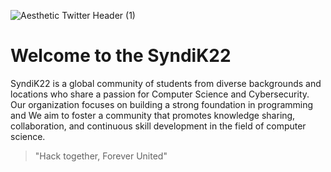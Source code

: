 ![Aesthetic Twitter Header (1)](https://github.com/user-attachments/assets/19a3b43c-90e9-4879-afb7-a79713fb6eae)
# Welcome to the SyndiK22
SyndiK22  is a global community of students from diverse backgrounds and locations who share a passion for Computer Science and Cybersecurity. Our organization focuses on building a strong foundation in programming and We aim to foster a community that promotes knowledge sharing, collaboration, and continuous skill development in the field of computer science.

> "Hack together, Forever United"
